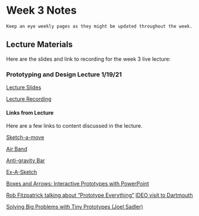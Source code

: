 Week 3 Notes
============================

```{note}
Keep an eye weekly pages as they might be updated throughout the week.
```

## Lecture Materials

Here are the slides and link to recording for the week 3 live lecture:

### Prototyping and Design Lecture 1/19/21
<a href="../../resources/INF134_Week_3_Prototyping.pdf" >Lecture Slides</a>

[Lecture Recording](https://uci.yuja.com/V/Video?v=2429882&node=8834712&a=1386378673&autoplay=1)

#### Links from Lecture

Here are a few links to content discussed in the lecture.

[Sketch-a-move](https://www.youtube.com/watch?v=O-XNwam3LOs)

[Air Band](https://www.youtube.com/watch?v=IZUQqssE7Jk)

[Anti-gravity Bar](https://www.youtube.com/watch?v=DL9cAcQ-gKQ)

[Ex-A-Sketch](https://www.youtube.com/watch?v=ZN5APqiQY-o)

[Boxes and Arrows: Interactive Prototypes with PowerPoint](https://boxesandarrows.com/interactive-prototypes-with-powerpoint/)

[Rob Fitzpatrick talking about “Prototype Everything”](https://www.youtube.com/watch?v=O_xjb7LB7VY)
[IDEO visit to Dartmouth](https://www.youtube.com/watch?v=Rbjej4A6oRk)

[Solving Big Problems with Tiny Prototypes (Joel Sadler)](https://www.youtube.com/watch?v=iIvTDhuuW08)
